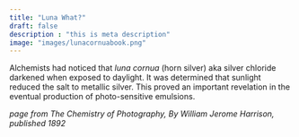 ```yaml
---
title: "Luna What?"
draft: false
description : "this is meta description"
image: "images/lunacornuabook.png"
---
```


Alchemists had noticed that _luna cornua_ (horn silver) aka silver chloride darkened when exposed to daylight. It was determined that sunlight reduced the salt to metallic silver. This proved an important revelation in the eventual production of photo-sensitive emulsions. 

_page from The Chemistry of Photography, By William Jerome Harrison, published 1892_